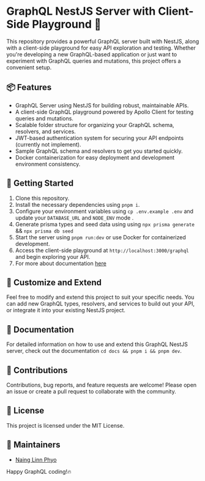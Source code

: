 # GraphQL NestJS Server with Client-Side Playground 🚀

This repository provides a powerful GraphQL server built with NestJS, along with a client-side playground for easy API exploration and testing. Whether you're developing a new GraphQL-based application or just want to experiment with GraphQL queries and mutations, this project offers a convenient setup.

## 📦 Features

- GraphQL Server using NestJS for building robust, maintainable APIs.
- A client-side GraphQL playground powered by Apollo Client for testing queries and mutations.
- Scalable folder structure for organizing your GraphQL schema, resolvers, and services.
- JWT-based authentication system for securing your API endpoints (currently not implement).
- Sample GraphQL schema and resolvers to get you started quickly.
- Docker containerization for easy deployment and development environment consistency.

## 🔧 Getting Started

1. Clone this repository.
2. Install the necessary dependencies using `pnpm i`.
3. Configure your environment variables using  `cp .env.example .env` and update your `DATABASE_URL` and `NODE_ENV` mode .
4. Generate prisma types and seed data using using `npx prisma generate` && `npx prisma db seed`
5. Start the server using `pnpm run:dev` or use Docker for containerized development.
6. Access the client-side playground at `http://localhost:3000/graphql` and begin exploring your API.
7. For more about documentation [here](https://opengraphify.vercel.app/guide)

## 🧩 Customize and Extend

Feel free to modify and extend this project to suit your specific needs. You can add new GraphQL types, resolvers, and services to build out your API, or integrate it into your existing NestJS project.

## 📄 Documentation

For detailed information on how to use and extend this GraphQL NestJS server, check out the documentation `cd docs && pnpm i && pnpm dev`.

## 🙏 Contributions

Contributions, bug reports, and feature requests are welcome! Please open an issue or create a pull request to collaborate with the community.

## 📜 License

This project is licensed under the MIT License.

## 👥 Maintainers

- [Naing Linn Phyo](https://nainglinnphyo.vercel.app)

Happy GraphQL coding!🔥
